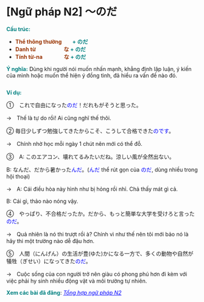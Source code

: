 # [Ngữ pháp N2] 〜のだ
<div class="entry-content">
<p><strong><span style="color: #008080;">Cấu trúc:</span></strong></p>
<ul>
<li><span style="color: #008080;"><span style="color: #993300;"><b>Thể thông thường</b></span><b>　</b><b>　</b><b>+ </b><b>のだ</b></span></li>
<li><span style="color: #008080;"><span style="color: #993300;"><b>Danh từ </b><b>　　　　　な </b></span><b>+ </b><b>のだ</b></span></li>
<li><span style="color: #008080;"><span style="color: #993300;"><b>Tính từ-na</b><b>　　　　な </b></span><b>+ </b><b>のだ</b></span></li>
</ul>
<p><span style="color: #008080;"><b>Ý nghĩa:</b><span style="color: #000000;"> D</span></span>ùng khi người nói muốn nhấn mạnh, khẳng định lập luận, ý kiến của mình hoặc muốn thể hiện ý đồng tình, đã hiểu ra vấn đề nào đó.</p>
<p><ins class="adsbygoogle adslot_1" data-ad-client="ca-pub-2233580070484357" data-ad-slot="4413057825" style="display: inline-block;"></ins><br/>
<script>// <![CDATA[ (adsbygoogle = window.adsbygoogle || []).push({}); // ]]&gt;</script></p>
<p><strong><span style="color: #008080;">Ví dụ:</span></strong></p>
<p>①　これで自由になった<span style="color: #0000ff;">のだ</span>！だれもがそうと思った。</p>
<p>→　Thế là tự do rồi! Ai cũng nghĩ thế thôi.</p>
<p>② 毎日少しずつ勉強してきたからこそ、こうして合格できた<span style="color: #0000ff;">のです</span>。</p>
<p>→　Chính nhờ học mỗi ngày 1 chút nên mới có thể đỗ.</p>
<p>③　A: このエアコン、壊れてるみたいだね。涼しい風が全然出ない。</p>
<p>B: なんだ、だから暑かった<span style="color: #0000ff;">んだ</span>。(<span style="color: #0000ff;">んだ</span> thể rút gọn của <span style="color: #0000ff;">のだ</span>, dùng nhiều trong hội thoại)</p>
<p>→　A: Cái điều hòa này hình như bị hỏng rồi nhỉ. Chả thấy mát gì cả.</p>
<p>B: Cái gì, thảo nào nóng vậy.</p>
<p>④　やっぱり、不合格だったか。だから、もっと簡単な大学を受けろと言った<span style="color: #0000ff;">のだ</span>。</p>
<p>→　Quả nhiên là nó thi trượt rồi à? Chính vì như thế nên tôi mới bảo nó là hãy thi một trường nào dễ đậu hơn.</p>
<p>⑤　人間（にんげん）の生活が豊(ゆた)かになる一方で、多くの動物や自然が犠牲（ぎせい）になってきた<span style="color: #0000ff;">のだ</span>。</p>
<p>→　Cuộc sống của con người trở nên giàu có phong phú hơn đi kèm với việc phải hy sinh nhiều động vật và môi trường tự nhiên.</p>
<p><strong><span style="color: #008080;">Xem các bài đã đăng</span></strong>: <span style="color: #0000ff;"><em><a href="https://bikae.net/ngu-phap/tong-hop-ngu-phap-n2/" style="color: #0000ff;" target="_blank">Tổng hợp ngữ pháp N2</a></em></span></p>

</div>